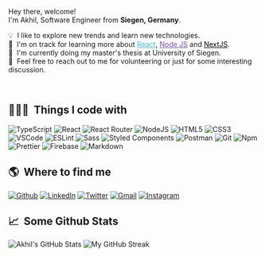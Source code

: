 <p aligh="left">
  <p>Hey there, welcome!</br>
   I'm Akhil, Software Engineer from <b>Siegen, Germany</b>.</p>
  	
  💡 &nbsp;I like to explore new trends and learn new technologies.\
  🌱 &nbsp;I'm on track for learning more about <a style="color:#45b8d8" href="https://reactjs.org/" target="_blank"><u>React</u></a>, <a style="color:#764ABC" href="https://nodejs.org/en/" target="_blank"><u>Node JS</u></a> and <a style="color:#000000" href="https://nextjs.org/" target="_blank"><u>NextJS</u></a>.\
  🚧 &nbsp;I'm currently doing my master's thesis at University of Siegen.\
  💬 &nbsp;Feel free to reach out to me for volunteering or just for some interesting discussion.
</p>
<br>

<h2>👨🏻‍💻 &nbsp;Things I code with</h2>
<p>
  <img alt="TypeScript" src="https://badges.aleen42.com/src/typescript.svg"/>
  <img alt="React" src="https://img.shields.io/badge/-React-45b8d8?style=flat-square&logo=react&logoColor=white" />
  <img alt="React Router" src="https://img.shields.io/badge/-React_Router-CA4245?style=flat-square&logo=react-router&logoColor=white" />
  <img alt="NodeJS" src="https://badges.aleen42.com/src/node.svg" />
  <img alt="HTML5" src="https://img.shields.io/badge/-HTML5-E34F26?style=flat-square&logo=html5&logoColor=white" />
  <img alt="CSS3" src="https://img.shields.io/badge/-CSS3-1572B6?style=flat-square&logo=visual%20studio%20code&logoColor=white" />
  <img alt="VSCode" src="https://img.shields.io/badge/-Visual_Studio_Code-0078D4?style=flat-square&logo=visual%20studio%20code&logoColor=white" />
  <img alt="ESLint" src="https://img.shields.io/badge/-ESLint-4B32C3?style=flat-square&logo=eslint&logoColor=white" />
  <img alt="Sass" src="https://img.shields.io/badge/-Sass-CC6699?style=flat-square&logo=sass&logoColor=white" />
  <img alt="Styled Components" src="https://img.shields.io/badge/-Styled_Components-db7092?style=flat-square&logo=styled-components&logoColor=white" />
  <img alt="Postman" src="https://img.shields.io/badge/-Postman-FF6C37?style=flat-square&logo=postman&logoColor=white" />
  <img alt="Git" src="https://img.shields.io/badge/-Git-F05032?style=flat-square&logo=git&logoColor=white" />
  <img alt="Npm" src="https://img.shields.io/badge/-NPM-CB3837?style=flat-square&logo=npm&logoColor=white" />
  <img alt="Prettier" src="https://img.shields.io/badge/-Prettier-F7B93E?style=flat-square&logo=prettier&logoColor=white" />
  <img alt="Firebase" src="https://img.shields.io/badge/-Firebase-ffca28?style=flat-square&logo=firebase&logoColor=white" />
  <img alt="Markdown" src="https://img.shields.io/badge/-Markdown-000000?style=flat-square&logo=Markdown&logoColor=white" />
</p>

<h2>🌎 &nbsp;Where to find me</h2>
<p>
  <a href="https://github.com/akhilnalliboina" target="_blank"><img alt="Github" src="https://img.shields.io/badge/-GitHub-%2312100E.svg?&style=for-the-badge&logo=Github&logoColor=white" /></a>
  <a href="https://www.linkedin.com/in/akhilnalliboina/" target="_blank"><img alt="LinkedIn" src="https://img.shields.io/badge/-Linkedin-%230077B5.svg?&style=for-the-badge&logo=linkedin&logoColor=white" /></a>
 <a href="https://twitter.com/akhilnlb" target="_blank"><img alt="Twitter" src="https://img.shields.io/badge/-Twitter-1DA1F2?style=for-the-badge&logo=Twitter&logoColor=white" /></a>
  <a href="mailto:akhilnalliboina@gmail.com" target="_blank"><img alt="Gmail" src="https://img.shields.io/badge/-Gmail-EA4335?style=for-the-badge&logo=gmail&logoColor=white" /></a>
  <a href="https://www.instagram.com/akhilnlb/" target="_blank"><img alt="Instagram" src="https://img.shields.io/badge/-Instagram-E4405F?style=for-the-badge&logo=instagram&logoColor=white" /></a>
</p>

<h2>📈 &nbsp;Some Github Stats</h2>
<span align="left">

![Akhil's GitHub Stats](https://github-readme-stats.vercel.app/api?username=akhilnalliboina&show_icons=true&hide_border=true&bg_color=3D3D3D&title_color=00E6FE&icon_color=00E6FE&text_color=FFFFFF)
</span>
<span align="right">
![My GitHub Streak](http://github-readme-streak-stats.herokuapp.com?user=akhilnalliboina&hide_border=true&theme=black-ice&background=3D3D3D&stroke=00E6FE)
</span>
